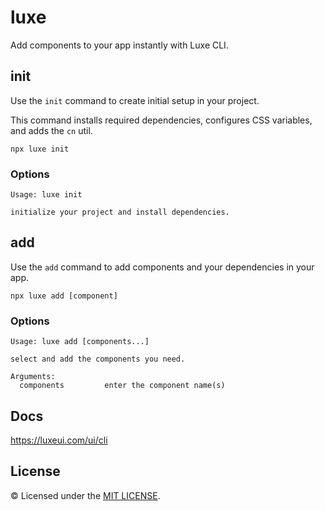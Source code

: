 # luxe

Add components to your app instantly with Luxe CLI.

## init

Use the `init` command to create initial setup in your project.

This command installs required dependencies, configures CSS variables, and adds the `cn` util.

```
npx luxe init
```

### Options

```
Usage: luxe init

initialize your project and install dependencies.
```

## add

Use the `add` command to add components and your dependencies in your app.

```
npx luxe add [component]
```

### Options

```
Usage: luxe add [components...]

select and add the components you need.

Arguments:
  components         enter the component name(s)
```

## Docs

https://luxeui.com/ui/cli

## License

© Licensed under the [MIT LICENSE](https://github.com/guhrodrrigues/luxe/blob/main/LICENSE).
